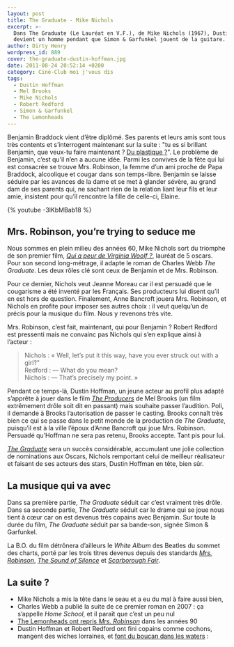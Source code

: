 ```yaml
---
layout: post
title: The Graduate - Mike Nichols
excerpt: >-
  Dans The Graduate (Le Lauréat en V.F.), de Mike Nichols (1967), Dustin Hoffman
  devient un homme pendant que Simon & Garfunkel jouent de la guitare.
author: Dirty Henry
wordpress_id: 889
cover: the-graduate-dustin-hoffman.jpg
date: 2011-08-24 20:52:14 +0200
category: Ciné-Club moi j'vous dis
tags:
  - Dustin Hoffman
  - Mel Brooks
  - Mike Nichols
  - Robert Redford
  - Simon & Garfunkel
  - The Lemonheads
---
```


Benjamin Braddock vient d’être diplômé. Ses parents et leurs amis sont tous très
contents et s’interrogent maintenant sur la suite : "tu es si brillant Benjamin,
que veux-tu faire maintenant ? [Du plastique ?][1]". Le problème de Benjamin,
c’est qu’il n’en a aucune idée. Parmi les convives de la fête qui lui est
consacrée se trouve Mrs. Robinson, la femme d’un ami proche de Papa Braddock,
alcoolique et cougar dans son temps-libre. Benjamin se laisse séduire par les
avances de la dame et se met à glander sévère, au grand dam de ses parents qui,
ne sachant rien de la relation liant leur fils et leur amie, insistent pour
qu’il rencontre la fille de celle-ci, Elaine.

{% youtube -3lKbMBab18 %}

## Mrs. Robinson, you’re trying to seduce me

Nous sommes en plein milieu des années 60, Mike Nichols sort du triomphe de son
premier film, [_Qui a peur de Virginia Woolf ?_][8], lauréat de 5 oscars. Pour
son second long-métrage, il adapte le roman de Charles Webb _The Graduate_. Les
deux rôles clé sont ceux de Benjamin et de Mrs. Robinson.

Pour ce dernier, Nichols veut Jeanne Moreau car il est persuadé que le
cougarisme a été inventé par les Français. Ses producteurs lui disent qu’il en
est hors de question. Finalement, Anne Bancroft jouera Mrs. Robinson, et Nichols
en profite pour imposer ses autres choix : il veut quelqu’un de précis pour la
musique du film. Nous y revenons très vite.

Mrs. Robinson, c’est fait, maintenant, qui pour Benjamin ? Robert Redford est
pressenti mais ne convainc pas Nichols qui s’en explique ainsi à l’acteur :

> Nichols : « Well, let’s put it this way, have you ever struck out with a
> girl?"  
> Redford : — What do you mean?  
> Nichols : — That’s precisely my point. »

Pendant ce temps-là, Dustin Hoffman, un jeune acteur au profil plus adapté
s’apprête à jouer dans le film [_The Producers_][9] de Mel Brooks (un film
extrêmement drôle soit dit en passant) mais souhaite passer l’audition. Poli, il
demande à Brooks l’autorisation de passer le casting. Brooks connaît très bien
ce qui se passe dans le petit monde de la production de _The Graduate_,
puisqu’il est à la ville l’époux d’Anne Bancroft qui joue Mrs. Robinson.
Persuadé qu’Hoffman ne sera pas retenu, Brooks accepte. Tant pis pour lui.

[_The Graduate_][10] sera un succès considérable, accumulant une jolie
collection de nominations aux Oscars, Nichols remportant celui de meilleur
réalisateur et faisant de ses acteurs des stars, Dustin Hoffman en tête, bien
sûr.

## La musique qui va avec

Dans sa première partie, _The Graduate_ séduit car c’est vraiment très drôle.
Dans sa seconde partie, _The Graduate_ séduit car le drame qui se joue nous
tient à cœur car on est devenus très copains avec Benjamin. Sur toute la durée
du film, _The Graduate_ séduit par sa bande-son, signée Simon & Garfunkel.

La B.O. du film détrônera d’ailleurs le _White Album_ des Beatles du sommet des
charts, porté par les trois titres devenus depuis des standards [_Mrs.
Robinson_][3], [_The Sound of Silence_][4] et [_Scarborough Fair_][5].

## La suite ?

- Mike Nichols a mis la tête dans le seau et a eu du mal à faire aussi bien,
- Charles Webb a publié la suite de ce premier roman en 2007 : ça s’appelle
  _Home School_, et il paraît que c’est un peu nul
- [The Lemonheads ont repris _Mrs. Robinson_][6] dans les années 90
- Dustin Hoffman et Robert Redford ont fini copains comme cochons, mangent des
  wiches lorraines, et [font du boucan dans les waters][2] :

[1]:
  https://www.youtube.com/watch?v=PSxihhBzCjk
  "Du plastique ?, extrait de Le Lauréat"
[2]:
  https://www.youtube.com/watch?v=hVytko7quO4
  "La Classe Américaine, Peter a la méga chiasse"
[3]: https://song.link/fr/i/1463652181
[4]: https://song.link/fr/i/1463651734
[5]: https://song.link/fr/i/1463652959
[6]: https://song.link/fr/i/1592664170
[8]: https://www.themoviedb.org/movie/396-who-s-afraid-of-virginia-woolf
[9]: https://www.themoviedb.org/movie/30197-the-producers
[10]: https://www.themoviedb.org/movie/37247-the-graduate
